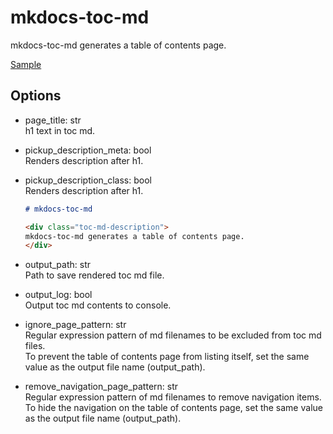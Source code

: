 # mkdocs-toc-md

mkdocs-toc-md generates a table of contents page.

[Sample](https://github.com/try0/mkdocs-toc-md/blob/main/sample/docs/index.md?plain=1)

## Options

* page_title: str  
h1 text in toc md.

* pickup_description_meta: bool  
Renders description after h1.

* pickup_description_class: bool  
Renders description after h1.


  ```md
  # mkdocs-toc-md

  <div class="toc-md-description">
  mkdocs-toc-md generates a table of contents page.
  </div>
  ```

* output_path: str  
Path to save rendered toc md file.

* output_log: bool  
Output toc md contents to console.

* ignore_page_pattern: str  
Regular expression pattern of md filenames to be excluded from toc md files.  
To prevent the table of contents page from listing itself, set the same value as the output file name (output_path).

* remove_navigation_page_pattern: str  
Regular expression pattern of md filenames to remove navigation items.  
To hide the navigation on the table of contents page, set the same value as the output file name (output_path).

